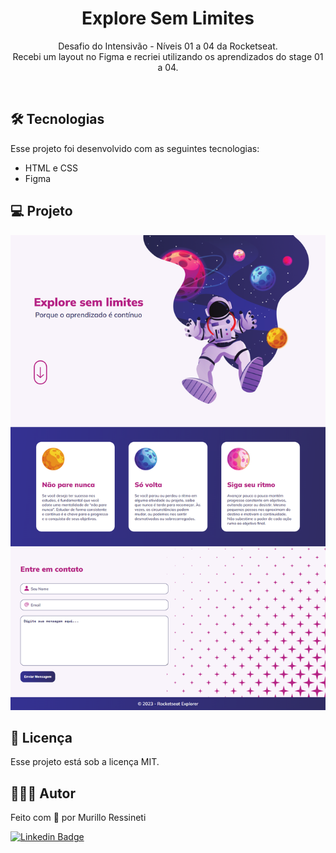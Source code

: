 <h1 align="center">Explore Sem Limites</h1>

<p align="center">
Desafio do Intensivão - Níveis 01 a 04 da Rocketseat.<br/>
Recebi um layout no Figma e recriei utilizando os aprendizados do stage 01 a 04.
</p>

<br>

## 🛠 Tecnologias

Esse projeto foi desenvolvido com as seguintes tecnologias:

- HTML e CSS
- Figma

## 💻 Projeto

<img src="assets/page-screenshot.png"/>

## 📝 Licença

Esse projeto está sob a licença MIT.

## 🙋🏻‍♂️ Autor

Feito com 💙 por Murillo Ressineti

[![Linkedin Badge](https://img.shields.io/badge/-Murillo-blue?style=flat-square&logo=Linkedin&logoColor=white&link=https://www.linkedin.com/in/murilloressineti/)](https://www.linkedin.com/in/murilloressineti/)